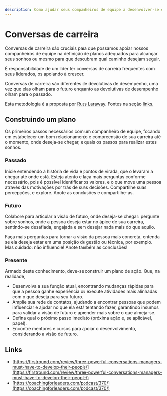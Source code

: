 ```yaml
---
description: Como ajudar seus companheiros de equipe a desenvolver-se da maneira correta.
---
```


# Conversas de carreira

Conversas de carreira são cruciais para que possamos apoiar nossos companheiros de equipe na definição de planos adequados para alcançar seus sonhos ou mesmo para que descubram qual caminho desejam seguir.

É responsabilidade de um líder ter conversas de carreira frequentes com seus liderados, os apoiando à crescer. 

Conversas de carreira são diferentes de devolutivas de desempenho, uma vez que elas olham para o futuro enquanto as devolutivas de desempenho olham para o passado.

Esta metodologia é a proposta por [Russ Laraway](https://www.linkedin.com/in/russlaraway). Fontes na seção [links.](conversas-de-carreira.md#links)

## Construindo um plano

Os primeiros passos necessários com um companheiro de equipe, focando em estabelecer um bom relacionamento e compreensão de sua carreira até o momento, onde deseja-se chegar, e quais os passos para realizar estes sonhos.

### Passado

Inicie entendendo a história de vida e pontos de virada, que o levaram a chegar até onde está. Esteja atento e faça mais perguntas conforme necessário, pois é possível identificar os valores, e o que move uma pessoa através das motivações por trás de suas decisões. Compartilhe suas percepções, e explore. Anote as conclusões e compartilhe-as.

### Futuro

Colabore para articular a visão de futuro, onde deseja-se chegar: pergunte sobre sonhos, onde a pessoa deseja estar no ápice de sua carreira, sentindo-se desafiada, engajada e sem desejar nada mais do que aquilo.

Faça mais perguntas para tornar a visão da pessoa mais concreta, entenda se ela deseja estar em uma posição de gestão ou técnica, por exemplo. Mas cuidado: não influencie! Anote também as conclusões!

### Presente

Armado deste conhecimento, deve-se construir um plano de ação. Que, na realidade,

* Desenvolva a sua função atual, encontrando mudanças rápidas para que a pessoa ganhe experiência ou execute atividades mais alinhadas com o que deseja para seu futuro.
* Amplie sua rede de contatos, ajudando a encontrar pessoas que podem influenciar e ajudar no que ela está tentando fazer, garantindo insumos para validar a visão de futuro e aprender mais sobre o que almeja-se.
* Defina qual o próximo passo imediato \(próxima ação e, se aplicável, papel\).
* Encontre mentores e cursos para apoiar o desenvolvimento, considerando a visão de futuro.

## Links

* [https://firstround.com/review/three-powerful-conversations-managers-must-have-to-develop-their-people/](https://firstround.com/review/three-powerful-conversations-managers-must-have-to-develop-their-people/)
* [https://coachingforleaders.com/podcast/370/](https://coachingforleaders.com/podcast/370/)

